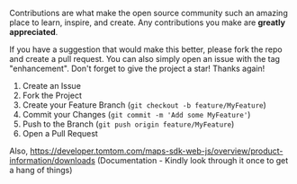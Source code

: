 Contributions are what make the open source community such an amazing place to learn, inspire, and create. Any contributions you make are **greatly appreciated**.

If you have a suggestion that would make this better, please fork the repo and create a pull request. You can also simply open an issue with the tag "enhancement".
Don't forget to give the project a star! Thanks again!



1. Create an Issue
2. Fork the Project
3. Create your Feature Branch (`git checkout -b feature/MyFeature`)
4. Commit your Changes (`git commit -m 'Add some MyFeature'`)
5. Push to the Branch (`git push origin feature/MyFeature`)
6. Open a Pull Request

Also,
https://developer.tomtom.com/maps-sdk-web-js/overview/product-information/downloads (Documentation - Kindly look through it once to get a hang of things)
